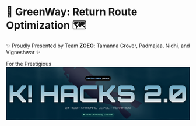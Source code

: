 # 🚀 GreenWay: Return Route Optimization 🗺️

✨ Proudly Presented by Team **ZOEO**: Tamanna Grover, Padmajaa, Nidhi, and Vigneshwar ✨

For the Prestigious ![K! HACKS 2.0](https://github.com/Padmajaa-S/GreenWay/blob/main/Essential-Images/Khacksimage.png)
